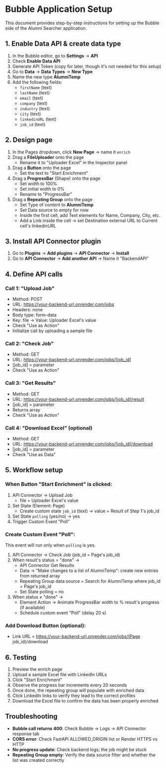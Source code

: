 # Bubble Application Setup

This document provides step-by-step instructions for setting up the Bubble side of the Alumni Searcher application.

## 1. Enable Data API & create data type

1. In the Bubble editor, go to **Settings** → **API**
2. Check **Enable Data API**
3. Generate API Token (copy for later, though it's not needed for this setup)
4. Go to **Data** → **Data Types** → **New Type**
5. Name the new type **AlumniTemp**
6. Add the following fields:
   - `firstName` (text)
   - `lastName` (text)
   - `email` (text)
   - `company` (text)
   - `industry` (text)
   - `city` (text)
   - `linkedinURL` (text)
   - `job_id` (text)

## 2. Design page

1. In the Pages dropdown, click **New Page** → name it `enrich`
2. Drag a **FileUploader** onto the page
   - Rename it to "Uploader Excel" in the Inspector panel
3. Drag a **Button** onto the page
   - Set the text to "Start Enrichment"
4. Drag a **ProgressBar** (Shape) onto the page
   - Set width to 100%
   - Set initial width to 0%
   - Rename to "ProgressBar"
5. Drag a **Repeating Group** onto the page
   - Set Type of content to **AlumniTemp**
   - Set Data source to empty for now
   - Inside the first cell, add Text elements for Name, Company, City, etc.
   - Add a Link inside the cell → set Destination external URL to Current cell's linkedinURL

## 3. Install API Connector plugin

1. Go to **Plugins** → **Add plugins** → **API Connector** → **Install**
2. Go to **API Connector** → **Add another API** → Name it "BackendAPI"

## 4. Define API calls

### Call 1: "Upload Job"

- Method: POST
- URL: https://your-backend-url.onrender.com/jobs
- Headers: none
- Body type: form-data
- Key: file → Value: Uploader Excel's value
- Check "Use as Action"
- Initialize call by uploading a sample file

### Call 2: "Check Job"

- Method: GET
- URL: https://your-backend-url.onrender.com/jobs/[job_id]
- [job_id] = parameter
- Check "Use as Action"

### Call 3: "Get Results"

- Method: GET
- URL: https://your-backend-url.onrender.com/jobs/[job_id]/result
- [job_id] = parameter
- Returns array
- Check "Use as Action"

### Call 4: "Download Excel" (optional)

- Method: GET
- URL: https://your-backend-url.onrender.com/jobs/[job_id]/download
- [job_id] = parameter
- Check "Use as Data"

## 5. Workflow setup

### When Button "Start Enrichment" is clicked:

1. API Connector → Upload Job
   - file = Uploader Excel's value
2. Set State (Element: Page)
   - Create custom state `job_id` (text) → value = Result of Step 1's job_id
3. Set State `polling` (yes/no) → yes
4. Trigger Custom Event "Poll"

### Create Custom Event "Poll":

This event will run only when `polling` is yes.

1. API Connector → Check Job (job_id = Page's job_id)
2. When result's status = "done" →
   - API Connector Get Results
   - Data → "Make changes to a list of AlumniTemp": create new entries from returned array
   - Repeating Group data source = Search for AlumniTemp where job_id = Page's job_id
   - Set State polling = no
3. When status ≠ "done" →
   - Element Action → Animate ProgressBar width to % result's progress (if available)
   - Schedule custom event "Poll" (delay 20 s)

### Add Download Button (optional):

- Link URL = https://your-backend-url.onrender.com/jobs/(Page job_id)/download

## 6. Testing

1. Preview the enrich page
2. Upload a sample Excel file with LinkedIn URLs
3. Click "Start Enrichment"
4. Observe the progress bar increments every 20 seconds
5. Once done, the repeating group will populate with enriched data
6. Click LinkedIn links to verify they lead to the correct profiles
7. Download the Excel file to confirm the data has been properly enriched

## Troubleshooting

- **Bubble call returns 400**: Check Bubble → Logs → API Connector response tab
- **CORS error**: Check FastAPI ALLOWED_ORIGIN list or Render HTTPS vs HTTP
- **No progress update**: Check backend logs; the job might be stuck
- **Repeating Group empty**: Verify the data source filter and whether the list was created correctly 